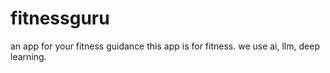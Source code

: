 # fitnessguru
an app for your fitness guidance
this app 
is for fitness.
we use ai, llm, deep learning.
